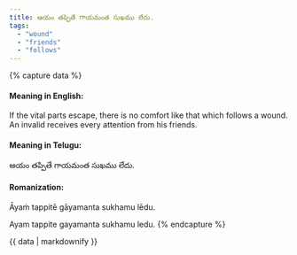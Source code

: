 ```yaml
---
title: ఆయం తప్పితే గాయమంత సుఖము లేదు.
tags:
  - "wound"
  - "friends"
  - "follows"
---
```


{% capture data %}
#### Meaning in English:
If the vital parts escape, there is no comfort like that which follows a wound.
An invalid receives every attention from his friends.

#### Meaning in Telugu:
ఆయం తప్పితే గాయమంత సుఖము లేదు.

#### Romanization:
Āyaṁ tappitē gāyamanta sukhamu lēdu.

Ayam tappite gayamanta sukhamu ledu.
{% endcapture %}

{{ data | markdownify }}

